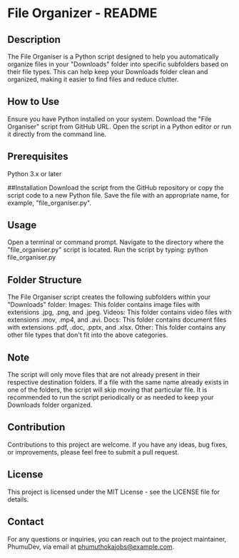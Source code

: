# File Organizer - README

## Description
The File Organiser is a Python script designed to help you automatically organize files in your "Downloads" folder into specific subfolders based on their file types. This can help keep your Downloads folder clean and organized, making it easier to find files and reduce clutter.

## How to Use
Ensure you have Python installed on your system.
Download the "File Organiser" script from GitHub URL.
Open the script in a Python editor or run it directly from the command line.

## Prerequisites
Python 3.x or later

##Installation
Download the script from the GitHub repository or copy the script code to a new Python file.
Save the file with an appropriate name, for example, "file_organiser.py".

## Usage
Open a terminal or command prompt.
Navigate to the directory where the "file_organiser.py" script is located.
Run the script by typing: python file_organiser.py

## Folder Structure
The File Organiser script creates the following subfolders within your "Downloads" folder:
Images: This folder contains image files with extensions .jpg, .png, and .jpeg.
Videos: This folder contains video files with extensions .mov, .mp4, and .avi.
Docs: This folder contains document files with extensions .pdf, .doc, .pptx, and .xlsx.
Other: This folder contains any other file types that don't fit into the above categories.

## Note
The script will only move files that are not already present in their respective destination folders. If a file with the same name already exists in one of the folders, the script will skip moving that particular file.
It is recommended to run the script periodically or as needed to keep your Downloads folder organized.

## Contribution
Contributions to this project are welcome. If you have any ideas, bug fixes, or improvements, please feel free to submit a pull request.

## License
This project is licensed under the MIT License - see the LICENSE file for details.

## Contact
For any questions or inquiries, you can reach out to the project maintainer, PhumuDev, via email at phumuthokajobs@example.com.
 
